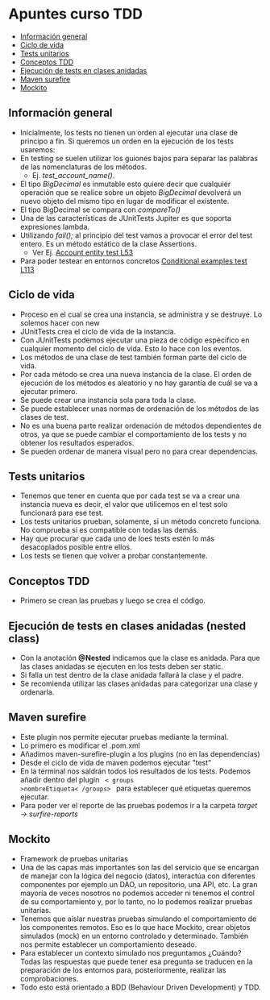 # Apuntes curso TDD
- [Información general](#informacion-general)
- [Ciclo de vida](#ciclo-de-vida)
- [Tests unitarios](#tests-unitarios)
- [Conceptos TDD](#conceptos-tdd)
- [Ejecución de tests en clases anidadas](#organización-de-tests-en-clases-anidadas-nested-class)
- [Maven surefire](#maven-surefire)
- [Mockito](#mockito)


## Información general
- Inicialmente, los tests no tienen un orden al ejecutar una clase de principo a fin. Si queremos un orden en la ejecución de los tests usaremos:
- En testing se suelen utilizar los guiones bajos para separar las palabras de las nomenclaturas de los métodos. 
  * Ej. *test_account_name()*.
- El tipo *BigDecimal* es inmutable esto quiere decir que cualquier operación que se realice sobre un objeto *BigDecimal* devolverá un nuevo objeto del mismo tipo en lugar de modificar el existente.
- El tipo BigDecimal se compara con *compareTo()*
- Una de las características de JUnitTests Jupiter es que soporta expresiones lambda.
- Utilizando *fail();* al principio del test vamos a provocar el error del test entero. Es un método estático de la clase Assertions.
   * Ver Ej. [Account entity test L53][account-entity-test-L53]
- Para poder testear en entornos concretos [Conditional examples test L113][conditional-examples-test-L113]

## Ciclo de vida
- Proceso en el cual se crea una instancia, se administra y se destruye. Lo solemos hacer con new
- JUnitTests crea el ciclo de vida de la instancia.
- Con JUnitTests podemos ejecutar una pieza de código espécifico en cualquier momento del ciclo de vida. Esto lo hace con los eventos.
- Los métodos de una clase de test también forman parte del ciclo de vida.
- Por cada método se crea una nueva instancia de la clase. El orden de ejecución de los métodos es aleatorio y no hay garantía de cuál se va a ejecutar primero.
- Se puede crear una instancia sola para toda la clase.
- Se puede establecer unas normas de ordenación de los métodos de las clases de test.
- No es una buena parte realizar ordenación de métodos dependientes de otros, ya que se puede cambiar el comportamiento de los tests y no obtener los resultados esperados.
- Se pueden ordenar de manera visual pero no para crear dependencias.

## Tests unitarios 
- Tenemos que tener en cuenta que por cada test se va a crear una instancia nueva es decir, el valor que utilicemos en el test solo funcionará para ese test.
- Los tests unitarios prueban, solamente, si un método concreto funciona. No comprueba si es compatible con todas las demás.
- Hay que procurar que cada uno de loes tests estén lo más desacoplados posible entre ellos.
- Los tests se tienen que volver a probar constantemente.

## Conceptos TDD
- Primero se crean las pruebas y luego se crea el código.

## Ejecución de tests en clases anidadas (nested class)
- Con la anotación **@Nested** indicamos que la clase es anidada. Para que las clases anidadas se ejecuten en los tests deben ser static.
- Si falla un test dentro de la clase anidada fallará la clase y el padre.
- Se recomienda utilizar las clases anidadas para categorizar una clase y ordenarla.

## Maven surefire
- Este plugin nos permite ejecutar pruebas mediante la terminal.
- Lo primero es modificar el .pom.xml
- Añadimos maven-surefire-plugin a los plugins (no en las dependencias)
- Desde el ciclo de vida de maven podemos ejecutar "test"
- En la terminal nos saldrán todos los resultados de los tests. Podemos añadir dentro del plugin <code> < groups >nombreEtiqueta< /groups> </code> para establecer qué etiquetas queremos ejecutar.
- Para poder ver el reporte de las pruebas podemos ir a la carpeta *target -> surfire-reports*

## Mockito
- Framework de pruebas unitarias
- Una de las capas más importantes son las del servicio que se encargan de manejar con la lógica del negocio (datos), interactúa con diferentes componentes por ejemplo un DAO, un repositorio, una API, etc. 
La gran mayoría de veces nosotros no podemos acceder ni tenemos el control de su comportamiento y, por lo tanto, no lo podemos realizar pruebas unitarias.
- Tenemos que aislar nuestras pruebas simulando el comportamiento de los componentes remotos. Eso es lo que hace Mockito, crear objetos simulados (mock) en un entorno controlado y determinado. También nos permite establecer un comportamiento deseado.
- Para establecer un contexto simulado nos preguntamos ¿Cuándo? Todas las respuestas que puede tener esa pregunta se traducen en la preparación de los entornos para, posteriormente, realizar las comprobaciones.
- Todo esto está orientado a BDD (Behaviour Driven Development) y TDD.

[account-entity-test-L53]:https://github.com/irinacadu/TDD-Course/blob/133e856b7c03dbe2b2b287fe77216b839fe773c5/src/test/java/tddCourse/tdd/Entities/AccountTest.java#L53
[conditional-examples-test-L113]: https://github.com/irinacadu/TDD-Course/blob/f247291c1ab3de81a49736c769c177bf33651093/src/test/java/tddCourse/tdd/ConditionalTestsExamples/ConditionalTestsExamples.java#L113


